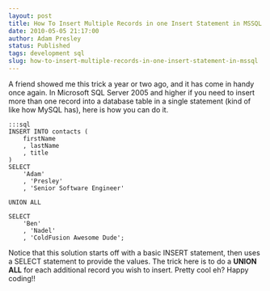 ```yaml
---
layout: post
title: How To Insert Multiple Records in one Insert Statement in MSSQL
date: 2010-05-05 21:17:00
author: Adam Presley
status: Published
tags: development sql
slug: how-to-insert-multiple-records-in-one-insert-statement-in-mssql
---
```


A friend showed me this trick a year or two ago, and it has come in
handy once again. In Microsoft SQL Server 2005 and higher if you need to
insert more than one record into a database table in a single statement
(kind of like how MySQL has), here is how you can do it.  

    :::sql
    INSERT INTO contacts (
        firstName   
        , lastName   
        , title
    )
    SELECT 
        'Adam'
        , 'Presley'
        , 'Senior Software Engineer' 

    UNION ALL

    SELECT 
        'Ben'
        , 'Nadel'
        , 'ColdFusion Awesome Dude';

Notice that this solution starts off with a basic INSERT statement, then
uses a SELECT statement to provide the values. The trick here is to do a
**UNION ALL** for each additional record you wish to insert. Pretty cool
eh? Happy coding!!   


